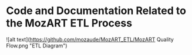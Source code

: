 # Code and Documentation Related to the MozART ETL Process

![alt text](https://github.com/mozaude/MozART_ETL/MozART Quality Flow.png "ETL Diagram")
